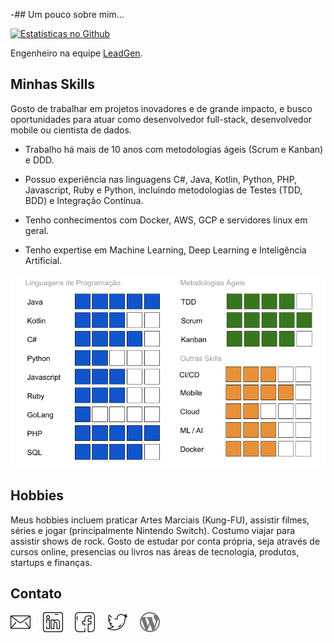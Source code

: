 -## Um pouco sobre mim...

[![Estatísticas no Github](https://github-readme-stats.vercel.app/api?username=ramonsilva-rd)](https://github.com/ramonsilvanet/github-readme-stats)

Engenheiro na equipe [LeadGen](https://oraculo.rdstation.com.br/times/rdsm/leadgen).
 
## Minhas Skills

Gosto de trabalhar em projetos inovadores e de grande impacto, e busco oportunidades para atuar como desenvolvedor full-stack, desenvolvedor mobile ou cientista de dados. 
 
* Trabalho há mais de 10 anos com metodologias ágeis (Scrum e Kanban) e DDD.

* Possuo experiência nas linguagens C#, Java, Kotlin, Python, PHP, Javascript, Ruby e Python, incluindo metodologias de Testes (TDD, BDD) e Integração Contínua. 
 
* Tenho conhecimentos  com Docker, AWS, GCP e servidores linux em geral.  

* Tenho expertise em Machine Learning, Deep Learning e Inteligência Artificial.

![Minhas Skills](https://github.com/ramonsilvanet/ramonsilvanet/blob/master/skills.png)

 
## Hobbies
Meus hobbies incluem praticar Artes Marciais (Kung-FU), assistir filmes, séries e jogar (principalmente Nintendo Switch). Costumo viajar para assistir shows de rock. Gosto de estudar por conta própria, seja através de cursos online, presencias ou livros nas áreas de tecnologia, produtos, startups e finanças. 
 
## Contato

[![email](https://github.com/ramonsilvanet/ramonsilvanet/blob/master/email.png)](mailto:ramon.silva@rdstation.com)&nbsp;&nbsp;&nbsp;&nbsp;
[![linkedin](https://github.com/ramonsilvanet/ramonsilvanet/blob/master/linkedin.png)](https://www.linkedin.com/in/ramon-ferreira-silva-9ab64212)&nbsp;&nbsp;&nbsp;&nbsp;
[![facebook](https://github.com/ramonsilvanet/ramonsilvanet/blob/master/facebook.png)](http://www.facebook.com/100000481358401)&nbsp;&nbsp;&nbsp;&nbsp;
[![Twitter](https://github.com/ramonsilvanet/ramonsilvanet/blob/master/twitter-2.png)](https://twitter.com/ramonsilva_net)&nbsp;&nbsp;&nbsp;&nbsp;
[![Blog](https://github.com/ramonsilvanet/ramonsilvanet/blob/master/wordpress.png)](http://www.ramonsilva.net)

